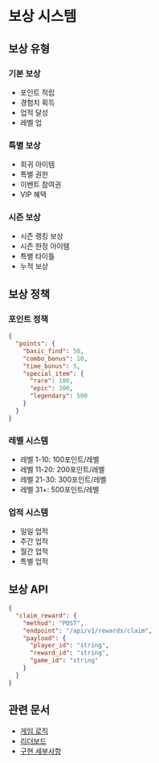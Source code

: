# 보상 시스템

## 보상 유형

### 기본 보상
- 포인트 적립
- 경험치 획득
- 업적 달성
- 레벨 업

### 특별 보상
- 희귀 아이템
- 특별 권한
- 이벤트 참여권
- VIP 혜택

### 시즌 보상
- 시즌 랭킹 보상
- 시즌 한정 아이템
- 특별 타이틀
- 누적 보상

## 보상 정책

### 포인트 정책
```json
{
  "points": {
    "basic_find": 50,
    "combo_bonus": 10,
    "time_bonus": 5,
    "special_item": {
      "rare": 100,
      "epic": 300,
      "legendary": 500
    }
  }
}
```

### 레벨 시스템
- 레벨 1-10: 100포인트/레벨
- 레벨 11-20: 200포인트/레벨
- 레벨 21-30: 300포인트/레벨
- 레벨 31+: 500포인트/레벨

### 업적 시스템
- 일일 업적
- 주간 업적
- 월간 업적
- 특별 업적

## 보상 API
```json
{
  "claim_reward": {
    "method": "POST",
    "endpoint": "/api/v1/rewards/claim",
    "payload": {
      "player_id": "string",
      "reward_id": "string",
      "game_id": "string"
    }
  }
}
```

## 관련 문서
- [게임 로직](./game-logic.md)
- [리더보드](./leaderboard.md)
- [구현 세부사항](./implementation.md)
